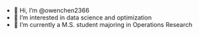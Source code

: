- 👋 Hi, I’m @owenchen2366
- 👀 I’m interested in data science and optimization
- 🌱 I’m currently a M.S. student majoring in Operations Research
<!---
owenchen2366/owenchen2366 is a ✨ special ✨ repository because its `README.md` (this file) appears on your GitHub profile.
You can click the Preview link to take a look at your changes.
--->
